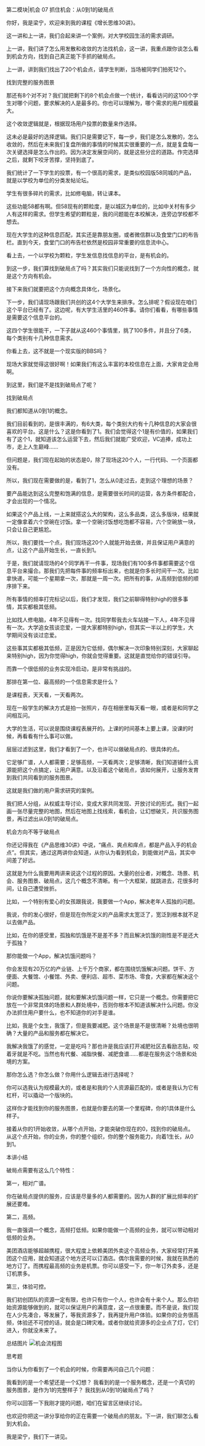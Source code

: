 第二模块|机会  07 抓住机会：从0到1的破局点

你好，我是梁宁，欢迎来到我的课程《增长思维30讲》。

这一讲和上一讲，我们合起来讲一个案例，对大学校园生活的需求调研。

上一讲，我们讲了怎么用发散和收敛的方法找机会，这一讲，我重点跟你谈怎么看到机会方向，找到自己真正能下手抓的破局点。

上一讲，讲到我们找出了20个机会点，请学生判断，当场被同学们拍死12个。

找到完整的服务图景

那还有8个对不对？我们就把剩下的8个机会点做一个统计，看看访问的这100个学生对哪个问题，要求解决的人是最多的。你也可以理解为，哪个需求的用户规模最大。

这个收敛逻辑就是，根据现场用户投票的数量来作选择。

这未必是最好的选择逻辑。我们只是需要记下，每一步，我们是怎么发散的，怎么收敛的，然后在未来我们复盘所做的事情的时候其实很重要的一点，就是复盘每一次关键选择是怎么作出的。因为决定发展空间的，就是这些分岔的道路。作完选择之后，就剩下咬牙苦撑，坚持到底了。

我们统计了一下学生的投票，有一个很高的需求，是类似校园版58同城的产品，就是以学校为单位的分类发帖论坛。

学生有很多碎片的需求，比如修电脑，转让课本。

这些功能58都有啊。但58现有的颗粒度，是以城区为单位的，比如中关村有多少人有这样的需求。但学生希望的颗粒是，我的问题能在本校解决，连旁边学校都不想去。

现在大学生的这种信息匹配，其实还是靠朋友圈，或者微信群以及食堂门口的布告栏。直到今天，食堂门口的布告栏依然是校园非常重要的信息流中心。

看上去，一个以学校为颗粒，学生发信息找信息的平台，是有机会的。

到这一步，我们算找到破局点了吗？其实我们只能说找到了一个方向性的概念，就是这个方向有机会。

接下来我们就要把这个方向概念具体化，场景化。

下一步，我们请现场跟我们共创的这4个大学生来排序。怎么排呢？假设现在咱们这个平台已经有了。这边呢，有大学生活里的460件事。请你们看看，有哪些事情是需要这个信息平台的。

这四个学生很能干，一下子就从这460个事情里，挑了100多件，并且分了6类，每个类别有十几种信息需求。

你看上去，这不就是一个现实版的BBS吗？

现场大家就觉得这很好啊！如果我们有这么丰富的本校信息在上面，大家肯定会用啊。

到这里，我们是不是找到破局点了呢？

找到破局点

我们都知道从0到1的概念。

我们目前看到的，是很丰满的，有6大类，每个类别大约有十几种信息的大家会很喜欢的平台。这是什么？这是你看到了1。我们会觉得这个1是有价值的，如果我们有了这个1，就知道该怎么运营下去，然后我们就能广受欢迎，VC追捧，成功上市，走上人生巅峰……

但问题是，我们现在起始的状态是0，除了现场这20个人，一行代码、一个页面都没有。

所以，我们现在需要做的是，看到了1，怎么从0走过去，走到这个理想的场景？

要产品能达到这么完整和饱满的信息，是需要很长时间的运营，各方条件都配合，才会出现的一个情况。

如果这个产品上线，一上来就搭这么大的架构，这么多品类，这么多版块，结果就一定像拿着六个空碗在讨饭。拿一个空碗讨饭想吃饱都不容易，六个空碗放一块，只会让自己更尴尬。

所以，我们要找一个点，我们现场这20个人就能开始去做，并且保证用户满意的点，让这个产品开始生长，一直长到1。

于是，我们就请现场的4个同学再干一件事，现场我们有100多件事都需要这个信息平台来撮合。那我们先把每件事的频率标出来，也就是你多长时间干一次。比如拿快递，可能一个星期拿一次，那就是一周一次。把所有的事，从高频到低频的顺序排下来。

所有事情的频率打完标记以后，我们才发现，我们之前聊得特别high的很多事情，其实都极其低频。

比如找人修电脑，4年不见得有一次。找同学帮我去火车站接一下人，4年不见得有一次。大学追女孩谈恋爱，一提大家都特别high，但其实一半以上的学生，大学期间没有谈过恋爱。

这些事其实都极其低频，正是因为它低频，偶尔解决一次印象特别深刻，大家聊起来特别high，因为你觉得high，你就会觉得重要。这就是直觉给你的错误引导。

而靠一个很低频的业务实现冷启动，是非常有挑战的。

那排在第一位、最高频的一个信息需求是什么？

是课程表，天天看，一天看两次。

现在一般学生的解决方式是拍一张照片，存在相册里每天看一眼，或者是和同学之间相互问。

大学的生活，可以说是围绕课程表展开的。上课的时间基本上要上课，没课的时候，再看看有什么事可以做。

层层过滤到这里，我们才看到了一个，也许可以做破局点的、很具体的点。

它足够广谱，人人都需要；足够高频，一天看两次；足够清晰，我们知道铺什么资源能把这个点搞定，让用户满意。以及沿着这个破局点，该如何展开，让服务发育到我们共同看到的服务图景。

这就是我们做的用户需求研究的案例。

我们把人分组，从权威主导讨论，变成大家共同发现、开放讨论的形式。我们一起画一张尽量完整的地图，然后在地图上找线索，看机会，让幻想破灭，共识服务图景，再过滤出从0到1的破局点。

机会方向不等于破局点

你还记得我在《产品思维30讲》中说，“痛点、爽点和痒点，都是产品入手的机会点”。但其实，通过这两讲你会知道，从你认为看到机会，到能做对产品，其实中间差了好远。

这就是为什么我要用两讲来说这个过程的原因。大量的创业者，对概念、场景、机会、服务图景、破局点，这几个概念不清晰。有一个大框架，就跳进去，花很多时间，让自己遭受挫折。

比如，一个特别有爱心的女孩跟我说，我要做一个App，解决老年人孤独的问题。

我说，你的发心很好，但是现在你所定义的产品需求太宽泛了，宽泛到根本就不足以去做产品。

比如，在你的感受里，孤独和饥饿是不是差不多？而且解决饥饿的刚性是不是还大于孤独？

那你能做一个App，解决饥饿问题吗？

你会发现有20万亿的产业链、上千万个商家，都在围绕饥饿解决问题。饼干、方便面、大餐馆、小餐馆、外卖、便利店、超市、菜市场、零食，大家都在解决这个问题。

你说你要解决孤独问题，就和要解决饥饿问题一样，它只是一个概念。你需要把它放在一个非常具体的场景和人群处境中，否则你根本不知道该解决什么问题。你没办法抓住用户要什么，也不知道你的对手是谁。

比如，我是个女生，我饿了，但是我要减肥。这个场景是不是很清晰？处境也很明确？大量的产品和服务都在解决它。

我解决我饿了的感觉，一定是吃吗？那也许是我应该打开减肥社区去看励志贴，咬着牙就是不吃。当然也有代餐、减脂快餐、减肥食谱……都是在服务这个场景和处境的方案。

那你怎么选？你怎么做？你用什么逻辑去进行选择呢？

你可以选我认为规模最大的，或者是和我的个人资源最匹配的，或者是我认为它有杠杆，可以撬动一个版块的。

这样你才能找到你的服务图景，也就是你要去的第一个里程碑，你的1具体是什么样子。

接着从你的1开始收敛，从哪个点开始，才能突破你现在的0，找到你的破局点。从这个点开始，你的业务，你的整个组织，你的整个服务能力，向着1生长，从0到1。

本讲小结

破局点需要有这么几个特性：

第一，相对广谱。

你在破局点提供的服务，应该是尽量多的人都需要的。因为人群的扩展比频率的扩展还要难。

第二，高频。

我一直强调一个概念，高频打低频。如果你能做一个高频的业务，就可以带动相对低频的业务。

美团酒店能够超越携程，很大程度上依赖美团外卖这个高频业务，大家经常打开美团这个应用，就会知道这个地方还可以订酒店。偶尔我需要的时候，我就在熟悉的地方订了。而携程最高频的业务是机票。你可以感受一下，你一年订外卖多，还是订机票多。

第三，体验可控。

我们初创团队的资源一定有限，也许只有你一个人，也许会有十来个人。那么你初始资源能够做到的，就可以保证用户的满意度，这一点很重要。而不是说，我们现在人少先凑合，等发展了，等我资源多了，我再提升用户体验。如果你的业务很高频，体验还不可控的话，就会是口碑灾难。或者你就给资源多的企业点了灯，它们进入，你就没未来了。

总结图片
![机会流程图](./增长思维/images.assets/07.png) 

思考题

当你认为你看到了一个机会的时候，你需要再问自己几个问题：

我看到的是一个希望还是一个幻想？
我看到的是一个服务概念，还是一个真切的服务图景，是作为1的完整样子？
我找到从0到1的破局点了吗？

你可以回答一下我刚才提的问题，咱们在留言区继续讨论。

也欢迎你把这一讲分享给你的正在需要一个破局点的朋友。下一讲，我们聊怎么看到大机会。

我是梁宁，我们下一讲见。
